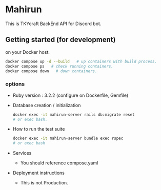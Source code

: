 # Mahirun

This is TKYcraft BackEnd API for Discord bot.



## Getting started (for development)

on your Docker host.

```bash
docker compose up -d --build   # up containers with build process.
docker compose ps   # check running containers.
docker compose down   # down containers.
```



### options

* Ruby version : 3.2.2 (configure on Dockerfile, Gemfile)

* Database creation / initialization

  ```bash
  docker exec -it mahirun-server rails db:migrate reset
  # or exec bash.
  ```


* How to run the test suite

  ```bash
  docker exec -it mahirun-server bundle exec rspec
  # or exec bash
  ```

* Services

  - You should reference compose.yaml

* Deployment instructions

  - This is not Production.
